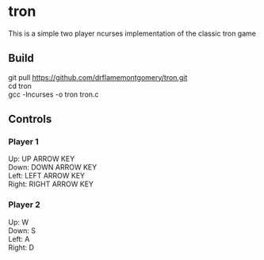 # tron

This is a simple two player ncurses implementation of the classic tron game

## Build
git pull https://github.com/drflamemontgomery/tron.git</br>
cd tron</br>
gcc -lncurses -o tron tron.c</br>

## Controls

### Player 1
Up: UP ARROW KEY</br>
Down: DOWN ARROW KEY</br>
Left: LEFT ARROW KEY</br>
Right: RIGHT ARROW KEY</br>

### Player 2
Up: W</br>
Down: S</br>
Left: A</br>
Right: D</br>
